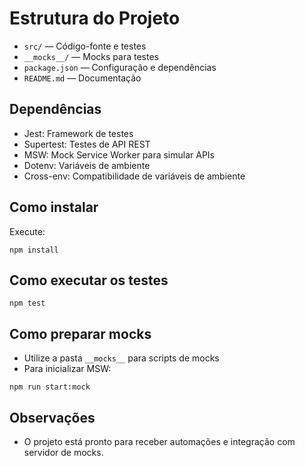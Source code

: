 # Estrutura do Projeto

- `src/` — Código-fonte e testes
- `__mocks__/` — Mocks para testes
- `package.json` — Configuração e dependências
- `README.md` — Documentação

## Dependências

- Jest: Framework de testes
- Supertest: Testes de API REST
- MSW: Mock Service Worker para simular APIs
- Dotenv: Variáveis de ambiente
- Cross-env: Compatibilidade de variáveis de ambiente

## Como instalar

Execute:

```
npm install
```

## Como executar os testes

```
npm test
```

## Como preparar mocks

- Utilize a pasta `__mocks__` para scripts de mocks
- Para inicializar MSW:

```
npm run start:mock
```

## Observações

- O projeto está pronto para receber automações e integração com servidor de mocks.

